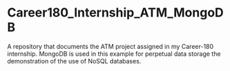 # Career180_Internship_ATM_MongoDB
A repository that documents the ATM project assigned in my Career-180 internship. MongoDB is used in this example for perpetual data storage the demonstration of the use of NoSQL databases.
